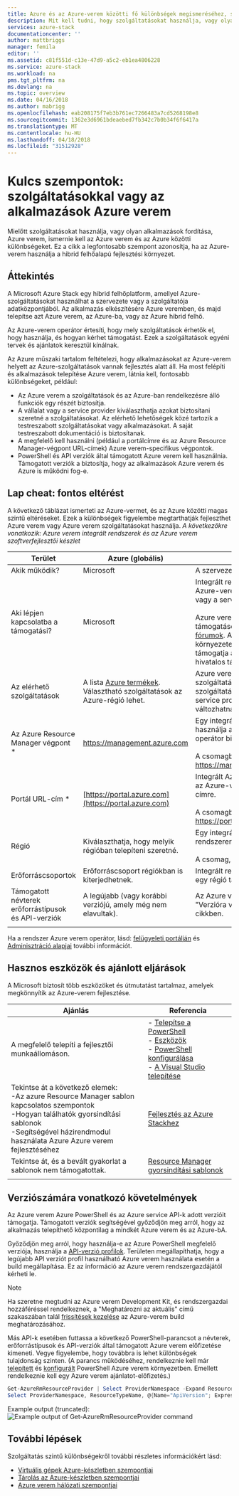 ```yaml
---
title: Azure és az Azure-verem közötti fő különbségek megismeréséhez, szolgáltatások és alkalmazások épület használatakor |} Microsoft Docs
description: Mit kell tudni, hogy szolgáltatásokat használja, vagy olyan alkalmazások fordítása, Azure verem.
services: azure-stack
documentationcenter: ''
author: mattbriggs
manager: femila
editor: ''
ms.assetid: c81f551d-c13e-47d9-a5c2-eb1ea4806228
ms.service: azure-stack
ms.workload: na
pms.tgt_pltfrm: na
ms.devlang: na
ms.topic: overview
ms.date: 04/16/2018
ms.author: mabrigg
ms.openlocfilehash: eab208175f7eb3b761ec7266483a7cd5268198e8
ms.sourcegitcommit: 1362e3d6961bdeaebed7fb342c7b0b34f6f6417a
ms.translationtype: MT
ms.contentlocale: hu-HU
ms.lasthandoff: 04/18/2018
ms.locfileid: "31512928"
---
```

# <a name="key-considerations-using-services-or-building-apps-for-azure-stack"></a>Kulcs szempontok: szolgáltatásokkal vagy az alkalmazások Azure verem

Mielőtt szolgáltatásokat használja, vagy olyan alkalmazások fordítása, Azure verem, ismernie kell az Azure verem és az Azure közötti különbségeket. Ez a cikk a legfontosabb szempont azonosítja, ha az Azure-verem használja a hibrid felhőalapú fejlesztési környezet.

## <a name="overview"></a>Áttekintés

A Microsoft Azure Stack egy hibrid felhőplatform, amellyel Azure-szolgáltatásokat használhat a szervezete vagy a szolgáltatója adatközpontjából. Az alkalmazás elkészítésére Azure veremben, és majd telepítse azt Azure verem, az Azure-ba, vagy az Azure hibrid felhő.

Az Azure-verem operátor értesíti, hogy mely szolgáltatások érhetők el, hogy használja, és hogyan kérhet támogatást. Ezek a szolgáltatások egyéni tervek és ajánlatok keresztül kínálnak.

Az Azure műszaki tartalom feltételezi, hogy alkalmazásokat az Azure-verem helyett az Azure-szolgáltatások vannak fejlesztés alatt áll. Ha most felépíti és alkalmazások telepítése Azure verem, látnia kell, fontosabb különbségeket, például:

* Az Azure verem a szolgáltatások és az Azure-ban rendelkezésre álló funkciók egy részét biztosítja.
* A vállalat vagy a service provider kiválaszthatja azokat biztosítani szeretné a szolgáltatásokat. Az elérhető lehetőségek közé tartozik a testreszabott szolgáltatásokat vagy alkalmazásokat. A saját testreszabott dokumentáció is biztosítanak.
* A megfelelő kell használni (például a portálcímre és az Azure Resource Manager-végpont URL-címek) Azure verem-specifikus végpontok.
* PowerShell és API verziók által támogatott Azure verem kell használnia. Támogatott verziók a biztosítja, hogy az alkalmazások Azure verem és Azure is működni fog-e.

## <a name="cheat-sheet-high-level-differences"></a>Lap cheat: fontos eltérést

A következő táblázat ismerteti az Azure-vermet, és az Azure közötti magas szintű eltéréseket. Ezek a különbségek figyelembe megtarthatják fejleszthet Azure verem vagy Azure verem szolgáltatásokat használja.
*A következőkre vonatkozik: Azure verem integrált rendszerek és az Azure verem szoftverfejlesztői készlet*

| Terület | Azure (globális) | Azure Stack |
| -------- | ------------- | ----------|
| Akik működik? | Microsoft | A szervezet vagy szolgáltatás szolgáltatónál.|
| Aki lépjen kapcsolatba a támogatási? | Microsoft | Integrált rendszer lépjen kapcsolatba az Azure-verem operátor (ennek a szervezet vagy a service provider) támogatásához.<br><br>Azure verem szoftverfejlesztői készlet támogatásért látogasson el a [Microsoft fórumok](https://social.msdn.microsoft.com/Forums/home?forum=azurestack). A csomag egy kiértékelési környezete, mert nincs érhető el a Microsoft támogatja a szolgáltatások Ügyféltámogatási hivatalos támogatás.
| Az elérhető szolgáltatások | A lista [Azure termékek](https://azure.microsoft.com/services/?b=17.04b). Választható szolgáltatások az Azure-régió lehet. | Azure verem támogatja az Azure-szolgáltatások egy részét. Tényleges szolgáltatások választja a szervezet vagy a service provider kínálnak alapján változhatnak.
| Az Azure Resource Manager végpont * | https://management.azure.com | Egy integrált Azure verem rendszer esetén használja a végpontot, az Azure-verem operátor biztosított.<br><br>A csomagban található használja: https://management.local.azurestack.external
| Portál URL-cím * | [https://portal.azure.com](https://portal.azure.com) | Integrált Azure verem rendszert nyissa meg az Azure-verem operátor megadott URL-címre.<br><br>A csomagban található használja: https://portal.local.azurestack.external
| Régió | Kiválaszthatja, hogy melyik régióban telepíteni szeretné. | Egy integrált Azure verem rendszer a rendszeren elérhető régiót kell használnia.<br><br>A csomag, a régiót mindig lesz **helyi**.
| Erőforráscsoportok | Erőforráscsoport régiókban is kiterjedhetnek. | Integrált rendszerek és a csomag nincs csak egy régió tartozik.
|Támogatott névterek erőforrástípusok és API-verziók | A legújabb (vagy korábbi verziójú, amely még nem elavultak). | Az Azure verem adott verzióit támogatja. Az "Verzióra vonatkozó követelmények" című cikkben.
| | |

Ha a rendszer Azure verem operátor, lásd: [felügyeleti portálján](../azure-stack-manage-portals.md) és [Adminisztráció alapjai](../azure-stack-manage-basics.md) további információt.

## <a name="helpful-tools-and-best-practices"></a>Hasznos eszközök és ajánlott eljárások
 
 A Microsoft biztosít több eszközöket és útmutatást tartalmaz, amelyek megkönnyítik az Azure-verem fejlesztése.

| Ajánlás | Referencia | 
| -------- | ------------- | 
| A megfelelő telepíti a fejlesztői munkaállomáson. | - [Telepítse a PowerShell](azure-stack-powershell-install.md)<br>- [Eszközök](azure-stack-powershell-download.md)<br>- [PowerShell konfigurálása](azure-stack-powershell-configure-user.md)<br>- [A Visual Studio telepítése](azure-stack-install-visual-studio.md) 
| Tekintse át a következő elemek:<br>-Az azure Resource Manager sablon kapcsolatos szempontok<br>-Hogyan találhatók gyorsindítási sablonok<br>-Segítségével házirendmodul használata Azure Azure verem fejlesztéséhez | [Fejlesztés az Azure Stackhez](azure-stack-developer.md) | 
| Tekintse át, és a bevált gyakorlat a sablonok nem támogatottak. | [Resource Manager gyorsindítási sablonok](https://github.com/Azure/azure-quickstart-templates/blob/master/1-CONTRIBUTION-GUIDE/best-practices.md#best-practices)
| | |

## <a name="version-requirements"></a>Verziószámára vonatkozó követelmények

Az Azure verem Azure PowerShell és az Azure service API-k adott verzióit támogatja. Támogatott verziók segítségével győződjön meg arról, hogy az alkalmazás telepíthető központilag a mindkét Azure verem és az Azure-bA.

Győződjön meg arról, hogy használja-e az Azure PowerShell megfelelő verziója, használja a [API-verzió profilok](azure-stack-version-profiles.md). Területen megállapíthatja, hogy a legújabb API verziót profil használható Azure verem használata esetén a build megállapítása. Ez az információ az Azure verem rendszergazdájától kérheti le.

>[!NOTE]
 Ha szeretne megtudni az Azure verem Development Kit, és rendszergazdai hozzáféréssel rendelkeznek, a "Meghatározni az aktuális" című szakaszában talál [frissítések kezelése](https://docs.microsoft.com/azure/azure-stack/azure-stack-updates#determine-the-current-version) az Azure-verem build meghatározásához.

Más API-k esetében futtassa a következő PowerShell-parancsot a névterek, erőforrástípusok és API-verziók által támogatott Azure verem előfizetése kimeneti. Vegye figyelembe, hogy továbbra is lehet különbségek tulajdonság szinten. (A parancs működéséhez, rendelkeznie kell már [telepített](azure-stack-powershell-install.md) és [konfigurált](azure-stack-powershell-configure-user.md) PowerShell Azure verem környezetben. Emellett rendelkeznie kell egy Azure verem ajánlatot-előfizetés.)

 ```powershell
Get-AzureRmResourceProvider | Select ProviderNamespace -Expand ResourceTypes | Select * -Expand ApiVersions | `
Select ProviderNamespace, ResourceTypeName, @{Name="ApiVersion"; Expression={$_}} 
```

Example output (truncated): ![Example output of Get-AzureRmResourceProvider command](media/azure-stack-considerations/image1.png)
 
## <a name="next-steps"></a>További lépések

Szolgáltatás szintű különbségekről további részletes információkért lásd:

* [Virtuális gépek Azure-készletben szempontjai](azure-stack-vm-considerations.md)
* [Tárolás az Azure-készletben szempontjai](azure-stack-acs-differences.md)
* [Azure verem hálózati szempontjai](azure-stack-network-differences.md)
